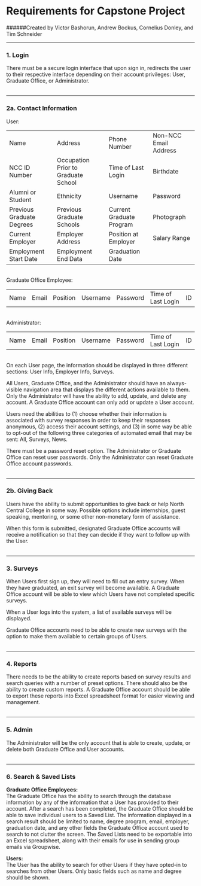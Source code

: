 # Requirements for Capstone Project
######Created by Victor Bashorun, Andrew Bockus, Cornelius Donley, and Tim Schneider
<hr />

### 1. Login

There must be a secure login interface that upon sign in, redirects the user to their respective interface depending on their account privileges: User, Graduate Office, or Administrator.
<br /><br /><hr />

### 2a. Contact Information

<table>
User:
  <tr>
    <td>Name</td>
    <td>Address</td>
    <td>Phone Number</td>
    <td>Non-NCC Email Address</td>
  </tr>
  <tr>
    <td>NCC ID Number</td>
    <td>Occupation Prior to Graduate School</td>
    <td>Time of Last Login</td>
    <td>Birthdate</td>
  </tr>
  <tr>
    <td>Alumni or Student</td>
    <td>Ethnicity</td>
    <td>Username</td>
    <td>Password</td>
  </tr>
  <tr>  
    <td>Previous Graduate Degrees</td>
    <td>Previous Graduate Schools</td>
    <td>Current Graduate Program</td>
    <td>Photograph</td>
  </tr>
  <tr>
    <td>Current Employer</td>
    <td>Employer Address</td>
    <td>Position at Employer</td>
    <td>Salary Range</td>
  </tr>
  <tr>
    <td>Employment Start Date</td>
    <td>Employment End Data</td>
    <td>Graduation Date</td>
  </tr>
</table>
<br />
Graduate Office Employee:
<table>
  <tr>
    <td>Name</td>
    <td>Email</td>
    <td>Position</td>
    <td>Username</td>
    <td>Password</td>
    <td>Time of Last Login</td>
    <td>ID</td>
  </tr>
</table>
<br />
Administrator:
<table>
  <tr>
    <td>Name</td>
    <td>Email</td>
    <td>Position</td>
    <td>Username</td>
    <td>Password</td>
    <td>Time of Last Login</td>
    <td>ID</td>
  </tr>
</table>
<br />
On each User page, the information should be displayed in three different sections: User Info, Employer Info, Surveys.

All Users, Graduate Office, and the Administrator should have an always-visible navigation area that displays the different actions available to them. Only the Administrator will have the ability to add, update, and delete any account. A Graduate Office account can only add or update a User account.

Users need the abilities to (1) choose whether their information is associated with survey responses in order to keep their responses anonymous, (2) access their account settings, and (3) in some way be able to opt-out of the following three categories of automated email that may be sent: All, Surveys, News.

There must be a password reset option. The Administrator or Graduate Office can reset user passwords. Only the Administrator can reset Graduate Office account passwords.
<br /><br /><hr />

### 2b. Giving Back

Users have the ability to submit opportunities to give back or help North Central College in some way. Possible options include internships, guest speaking, mentoring, or some other non-monetary form of assistance.

When this form is submitted, designated Graduate Office accounts will receive a notification so that they can decide if they want to follow up with the User.
<br /><br /><hr />

### 3. Surveys

When Users first sign up, they will need to fill out an entry survey. When they have graduated, an exit survey will become available. A Graduate Office account will be able to view which Users have not completed specific surveys.

When a User logs into the system, a list of available surveys will be displayed.

Graduate Office accounts need to be able to create new surveys with the option to make them available to certain groups of Users.
<br /><br /><hr />

### 4. Reports

There needs to be the ability to create reports based on survey results and search queries with a number of preset options. There should also be the ability to create custom reports. A Graduate Office account should be able to export these reports into Excel spreadsheet format for easier viewing and management.
<br /><br /><hr />

### 5. Admin

The Administrator will be the only account that is able to create, update, or delete both Graduate Office and User accounts.
<br /><br /><hr />

### 6. Search & Saved Lists

<strong>Graduate Office Employees:</strong><br />
The Graduate Office has the ability to search through the database information by any of the information that a User has provided to their account. After a search has been completed, the Graduate Office should be able to save individual users to a Saved List. The information displayed in a search result should be limited to name, degree program, email, employer, graduation date, and any other fields the Graduate Office account used to search to not clutter the screen. The Saved Lists need to be exportable into an Excel spreadsheet, along with their emails for use in sending group emails via Groupwise.

<strong>Users:</strong><br />
The User has the ability to search for other Users if they have opted-in to searches from other Users. Only basic fields such as name and degree should be shown.


